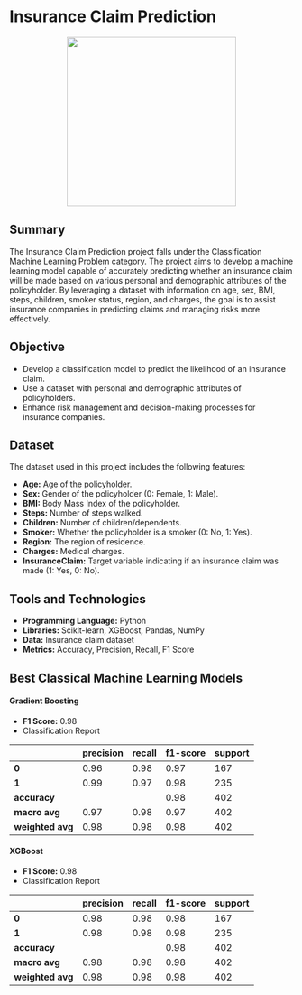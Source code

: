 # Insurance Claim Prediction

<p align="center">
  <img src="https://github.com/user-attachments/assets/32251377-1f4d-495c-a1b3-1b6f112dffd3" height="300"/>
</p>

## Summary
The Insurance Claim Prediction project falls under the Classification Machine Learning Problem category. The project aims to develop a machine learning model capable of accurately predicting whether an insurance claim will be made based on various personal and demographic attributes of the policyholder. By leveraging a dataset with information on age, sex, BMI, steps, children, smoker status, region, and charges, the goal is to assist insurance companies in predicting claims and managing risks more effectively.

## Objective
- Develop a classification model to predict the likelihood of an insurance claim.
- Use a dataset with personal and demographic attributes of policyholders.
- Enhance risk management and decision-making processes for insurance companies.

## Dataset
The dataset used in this project includes the following features:

- **Age:** Age of the policyholder.
- **Sex:** Gender of the policyholder (0: Female, 1: Male).
- **BMI:** Body Mass Index of the policyholder.
- **Steps:** Number of steps walked.
- **Children:** Number of children/dependents.
- **Smoker:** Whether the policyholder is a smoker (0: No, 1: Yes).
- **Region:** The region of residence.
- **Charges:** Medical charges.
- **InsuranceClaim:** Target variable indicating if an insurance claim was made (1: Yes, 0: No).

## Tools and Technologies
- **Programming Language:** Python
- **Libraries:** Scikit-learn, XGBoost, Pandas, NumPy
- **Data:** Insurance claim dataset
- **Metrics:** Accuracy, Precision, Recall, F1 Score

## Best Classical Machine Learning Models

#### Gradient Boosting
- **F1 Score:** 0.98
- Classification Report

|               | precision | recall | f1-score | support |
|---------------|-----------|--------|----------|---------|
| **0**         | 0.96      | 0.98   | 0.97     | 167     |
| **1**         | 0.99      | 0.97   | 0.98     | 235     |
| **accuracy**  |           |        | 0.98     | 402     |
| **macro avg** | 0.97      | 0.98   | 0.97     | 402     |
| **weighted avg** | 0.98   | 0.98   | 0.98     | 402     |

#### XGBoost
- **F1 Score:** 0.98
- Classification Report

|               | precision | recall | f1-score | support |
|---------------|-----------|--------|----------|---------|
| **0**         | 0.98      | 0.98   | 0.98     | 167     |
| **1**         | 0.98      | 0.98   | 0.98     | 235     |
| **accuracy**  |           |        | 0.98     | 402     |
| **macro avg** | 0.98      | 0.98   | 0.98     | 402     |
| **weighted avg** | 0.98   | 0.98   | 0.98     | 402     |
